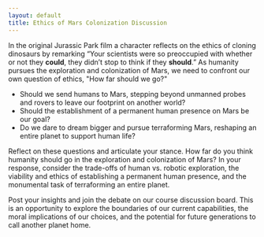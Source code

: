 ```yaml
---
layout: default
title: Ethics of Mars Colonization Discussion
---
```


In the original Jurassic Park film a character reflects on the ethics of cloning dinosaurs by remarking “Your scientists were so preoccupied with whether or not they **could**, they didn’t stop to think if they **should**.” As humanity pursues the exploration and colonization of Mars, we need to confront our own question of ethics, "How far should we go?"

- Should we send humans to Mars, stepping beyond unmanned probes and rovers to leave our footprint on another world?
- Should the establishment of a permanent human presence on Mars be our goal?
- Do we dare to dream bigger and pursue terraforming Mars, reshaping an entire planet to support human life?

Reflect on these questions and articulate your stance. How far do you think humanity should go in the exploration and colonization of Mars? In your response, consider the trade-offs of human vs. robotic exploration, the viability and ethics of establishing a permanent human presence, and the monumental task of terraforming an entire planet. 

Post your insights and join the debate on our course discussion board. This is an opportunity to explore the boundaries of our current capabilities, the moral implications of our choices, and the potential for future generations to call another planet home.

